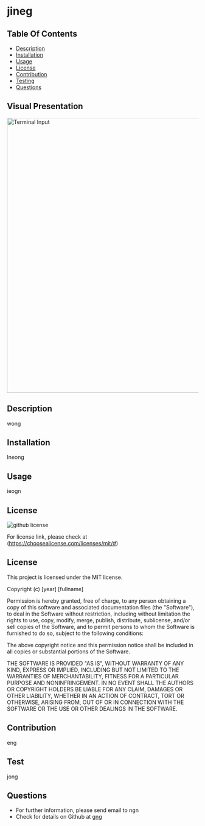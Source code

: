 # jineg

## Table Of Contents 
  * [Description](#description)
  * [Installation](#installation) 
  * [Usage](#usage) 
  * [License](#license) 
  * [Contribution](#contribution)
  * [Testing](#testing)
  * [Questions](#questions)

## Visual Presentation

<img width="721" alt="Terminal Input" src="https://user-images.githubusercontent.com/82979870/123585993-f035f180-d798-11eb-91f2-1cc9f12b6acd.png">
 
## Description
  wong

## Installation
  lneong

## Usage
  ieogn

## License 
  ![github license](https://img.shields.io/badge/license-MIT-blueviolet.png) 
  
 For license link, please check at (https://choosealicense.com/licenses/mit/#)

  
## License

This project is licensed under the MIT license.

Copyright (c) [year] [fullname]

Permission is hereby granted, free of charge, to any person obtaining a copy
of this software and associated documentation files (the "Software"), to deal
in the Software without restriction, including without limitation the rights
to use, copy, modify, merge, publish, distribute, sublicense, and/or sell
copies of the Software, and to permit persons to whom the Software is
furnished to do so, subject to the following conditions:

The above copyright notice and this permission notice shall be included in all
copies or substantial portions of the Software.

THE SOFTWARE IS PROVIDED "AS IS", WITHOUT WARRANTY OF ANY KIND, EXPRESS OR
IMPLIED, INCLUDING BUT NOT LIMITED TO THE WARRANTIES OF MERCHANTABILITY,
FITNESS FOR A PARTICULAR PURPOSE AND NONINFRINGEMENT. IN NO EVENT SHALL THE
AUTHORS OR COPYRIGHT HOLDERS BE LIABLE FOR ANY CLAIM, DAMAGES OR OTHER
LIABILITY, WHETHER IN AN ACTION OF CONTRACT, TORT OR OTHERWISE, ARISING FROM,
OUT OF OR IN CONNECTION WITH THE SOFTWARE OR THE USE OR OTHER DEALINGS IN THE
SOFTWARE.


## Contribution
  eng

## Test
  jong

## Questions
  * For further information, please send email to ngn
  * Check for details on Github at [gng](https://github.com/gng)

